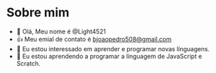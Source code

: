# Sobre mim

- 👋 Olá, Meu nome é @Light4521
- 👍 Meu emial de contato é bjoaopedro508@gmail.com
- 👀 Eu estou interessado em aprender e programar novas línguagens.
- 🌱 Eu estou aprendendo a programar a línguagem de JavaScript e Scratch.


<!---
Light4521/Light4521 is a ✨ special ✨ repository because its `README.md` (this file) appears on your GitHub profile.
You can click the Preview link to take a look at your changes.
--->
